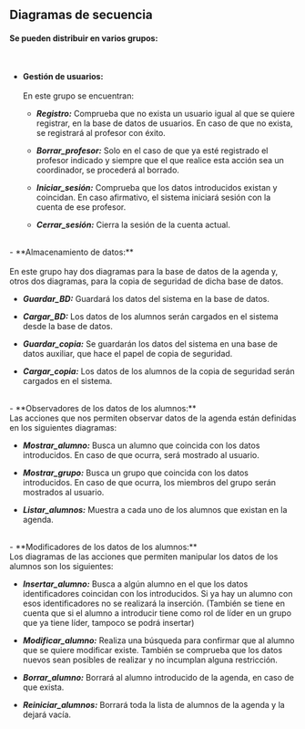 ## Diagramas de secuencia

#### Se pueden distribuir en varios grupos:
<br>

- **Gestión de usuarios:**<br><br>
En este grupo se encuentran:

  + ***Registro:*** Comprueba que no exista un usuario igual al que se quiere registrar, en la base de datos de usuarios. En caso de que no exista, se registrará al profesor con éxito.

  + ***Borrar_profesor:*** Solo en el caso de que ya esté registrado el profesor indicado y siempre que el que realice esta acción sea un coordinador, se procederá al borrado.

  + ***Iniciar_sesión:*** Comprueba que los datos introducidos existan y coincidan. En caso afirmativo, el sistema iniciará sesión con la cuenta de ese profesor.

  + ***Cerrar_sesión:*** Cierra la sesión de la cuenta actual.

<br>
- **Almacenamiento de datos:**<br><br>
En este grupo hay dos diagramas para la base de datos de la agenda y, otros dos diagramas, para la copia de seguridad de dicha base de datos.

  + ***Guardar_BD:*** Guardará los datos del sistema en la base de datos.

  + ***Cargar_BD:*** Los datos de los alumnos serán cargados en el sistema desde la base de datos.

  + ***Guardar_copia:*** Se guardarán los datos del sistema en una base de datos auxiliar, que hace el papel de copia de seguridad.

  + ***Cargar_copia:*** Los datos de los alumnos de la copia de seguridad serán cargados en el sistema.

<br>
- **Observadores de los datos de los alumnos:**<br>
Las acciones que nos permiten observar datos de la agenda están definidas en los siguientes diagramas:

  + ***Mostrar_alumno:*** Busca un alumno que coincida con los datos introducidos. En caso de que ocurra, será mostrado al usuario.

  + ***Mostrar_grupo:*** Busca un grupo que coincida con los datos introducidos. En caso de que ocurra, los miembros del grupo serán mostrados al usuario.

  + ***Listar_alumnos:*** Muestra a cada uno de los alumnos que existan en la agenda.

<br>
- **Modificadores de los datos de los alumnos:**<br>
Los diagramas de las acciones que permiten manipular los datos de los alumnos son los siguientes:

  + ***Insertar_alumno:*** Busca a algún alumno en el que los datos identificadores coincidan con los introducidos. Si ya hay un alumno con esos identificadores no se realizará la inserción. (También se tiene en cuenta que si el alumno a introducir tiene como rol de líder en un grupo que ya tiene líder, tampoco se podrá insertar)

  + ***Modificar_alumno:*** Realiza una búsqueda para confirmar que al alumno que se quiere modificar existe. También se comprueba que los datos nuevos sean posibles de realizar y no incumplan alguna restricción.

  + ***Borrar_alumno:*** Borrará al alumno introducido de la agenda, en caso de que exista.

  + ***Reiniciar_alumnos:*** Borrará toda la lista de alumnos de la agenda y la dejará vacía.
